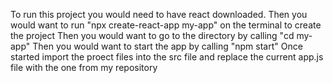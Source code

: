 To run this project you would need to have react downloaded.
Then you would want to run "npx create-react-app my-app" on the terminal to create the project
Then you would want to go to the directory by calling "cd my-app"
Then you would want to start the app by calling "npm start"
Once started import the proect files into the src file and replace the current app.js file with the one from my repository

